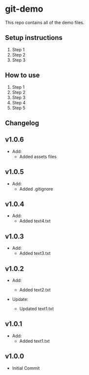# git-demo

This repo contains all of the demo files.

## Setup instructions

1. Step 1
2. Step 2
3. Step 3

## How to use

1. Step 1
2. Step 2
3. Step 3
4. Step 4
5. Step 5

## Changelog

## v1.0.6
* Add:
    * Added assets files

## v1.0.5
* Add:
    * Added .gitignore

## v1.0.4
* Add:
    * Added text4.txt

## v1.0.3
* Add:
    * Added text3.txt

## v1.0.2
* Add:
    * Added text2.txt

* Update:
    * Updated text1.txt

## v1.0.1
* Add:
    * Added text1.txt

## v1.0.0
* Initial Commit